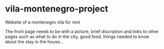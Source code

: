 # vila-montenegro-project
Website of a montenegro vila for rent

The front page needs to be with a picture, brief discription and links to other pages such as what to do in the city, good food, things needed to know about the stay in the house...

